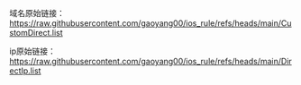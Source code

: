 域名原始链接：https://raw.githubusercontent.com/gaoyang00/ios_rule/refs/heads/main/CustomDirect.list

ip原始链接：https://raw.githubusercontent.com/gaoyang00/ios_rule/refs/heads/main/DirectIp.list
